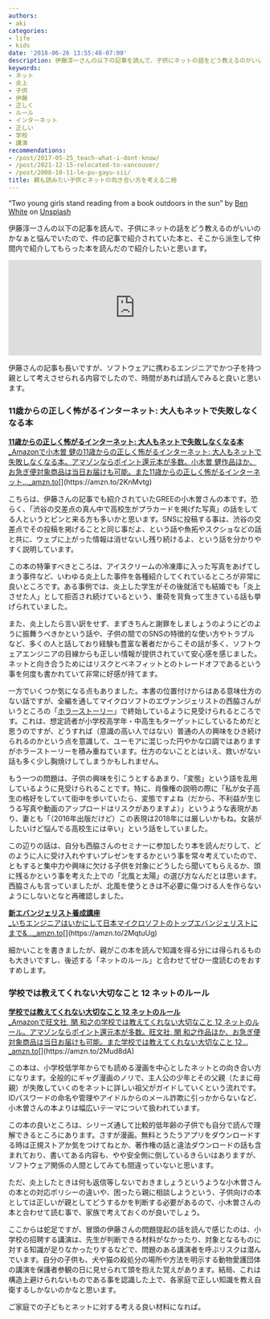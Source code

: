 ```yaml
---
authors:
- aki
categories:
- life
- kids
date: '2018-06-26 13:55:48-07:00'
description: 伊藤淳一さんの以下の記事を読んで、子供にネットの話をどう教えるのがいいのかなぁと悩んでいたので、件の記事で紹介されていた本と、そこから派生して仲間内で紹介してもらった本を読んだので紹介したいと思います。
keywords:
- ネット
- 炎上
- 子供
- 伊藤
- 正しく
- ルール
- インターネット
- 正しい
- 学校
- 講演
recommendations:
- /post/2017-05-25_teach-what-i-dont-know/
- /post/2021-12-15-relocated-to-vancouver/
- /post/2008-10-11-le-pu-gayu-sii/
title: 親も読みたい子供とネットの向き合い方を考える二冊
---
```


“Two young girls stand reading from a book outdoors in the sun” by [Ben White](https://unsplash.com/@benwhitephotography?utm_source=medium&utm_medium=referral) on [Unsplash](https://unsplash.com?utm_source=medium&utm_medium=referral)

伊藤淳一さんの以下の記事を読んで、子供にネットの話をどう教えるのがいいのかなぁと悩んでいたので、件の記事で紹介されていた本と、そこから派生して仲間内で紹介してもらった本を読んだので紹介したいと思います。

<div style="left: 0; width: 100%; height: 190px; position: relative;"><iframe src="https://hatenablog-parts.com/embed?url=https%3A%2F%2Fblog.jnito.com%2Fentry%2F2018%2F06%2F04%2F053705" style="top: 0; left: 0; width: 100%; height: 100%; position: absolute; border: 0;" allowfullscreen scrolling="no"></iframe></div>

伊藤さんの記事も長いですが、ソフトウェアに携わるエンジニアでかつ子を持つ親として考えさせられる内容でしたので、時間があれば読んでみると良いと思います。

### 11歳からの正しく怖がるインターネット: 大人もネットで失敗しなくなる本

[**11歳からの正しく怖がるインターネット: 大人もネットで失敗しなくなる本**  
_Amazonで小木曽 健の11歳からの正しく怖がるインターネット: 大人もネットで失敗しなくなる本。アマゾンならポイント還元本が多数。小木曽 健作品ほか、お急ぎ便対象商品は当日お届けも可能。また11歳からの正しく怖がるインターネット…_amzn.to](https://amzn.to/2KnMvtg "https://amzn.to/2KnMvtg")[](https://amzn.to/2KnMvtg)

こちらは、伊藤さんの記事でも紹介されていたGREEの小木曽さんの本です。恐らく、「渋谷の交差点の真ん中で高校生がプラカードを掲げた写真」の話をしてる人というとピンと来る方も多いかと思います。SNSに投稿する事は、渋谷の交差点でその投稿を掲げることと同じ事だよ、という話や魚拓やスクショなどの話と共に、ウェブに上がった情報は消せないし残り続けるよ、という話を分かりやすく説明しています。

この本の特筆すべきところは、アイスクリームの冷凍庫に入った写真をあげてしまう事件など、いわゆる炎上した事件を各種紹介してくれているところが非常に良いところです。ある事例では、炎上した学生がその後就活でも結婚でも「炎上させた人」として拒否され続けているという、重荷を背負って生きている話も挙げられていました。

また、炎上したら言い訳をせず、まずきちんと謝罪をしましょうのようにどのように振舞うべきかという話や、子供の間でのSNSの特徴的な使い方やトラブルなど、多くの人と話しており経験も豊富な著者だからこその話が多く、ソフトウェアエンジニアの目線からも正しい情報が提供されていて安心感を感じました。ネットと向き合うためにはリスクとベネフィットとのトレードオフであるという事を何度も書かれていて非常に好感が持てます。

一方でいくつか気になる点もありました。本書の位置付けからはある意味仕方のない話ですが、全編を通してマイクロソフトのエヴァンジェリストの西脇さんがいうところの「[ホラーストーリー](http://diamond.jp/articles/-/75761)」で終始しているように見受けられるところです。これは、想定読者が小学校高学年・中高生もターゲットにしているためだと思うのですが、どうすれば（意識の高い人ではない）普通の人の興味をひき続けられるのかという点を意識して、ユーモアに混じった円やかな口調ではありますがホラーストーリーを積み重ねています。仕方のないこととはいえ、救いがない話も多く少し胸焼けしてしまうかもしれません。

もう一つの問題は、子供の興味を引こうとするあまり、「変態」という語を乱用しているように見受けられることです。特に、肖像権の説明の際に「私が女子高生の格好をしていて街中を歩いていたら、変態ですよね（だから、不利益が生じうる写真や動画のアップロードはリスクがありますよ）」というような表現があり、妻とも「（2016年出版だけど）この表現は2018年には厳しいかもね。女装がしたいけど悩んでる高校生には辛い」という話をしていました。

この辺りの話は、自分も西脇さんのセミナーに参加したり本を読んだりして、どのように人に受け入れやすいプレゼンをするかという事を常々考えていたので、ともすると集中力や興味に欠ける子供を対象にどうしたら聞いてもらえるか、頭に残るかという事を考えた上での「北風と太陽」の選び方なんだとは思います。西脇さんも言っていましたが、北風を使うときは不必要に傷つける人を作らないようにしないとなと再確認しました。

[**新エバンジェリスト養成講座**  
_いちエンジニアはいかにして日本マイクロソフトのトップエバンジェリストにまで&..._amzn.to](https://amzn.to/2MqtuUg "https://amzn.to/2MqtuUg")[](https://amzn.to/2MqtuUg)

細かいことを書きましたが、親がこの本を読んで知識を得る分には得られるものも大きいですし、後述する「ネットのルール」と合わせてぜひ一度読むのをおすすめします。

### 学校では教えてくれない大切なこと 12 ネットのルール

[**学校では教えてくれない大切なこと 12 ネットのルール**  
_Amazonで旺文社, 関 和之の学校では教えてくれない大切なこと 12 ネットのルール。アマゾンならポイント還元本が多数。旺文社, 関 和之作品ほか、お急ぎ便対象商品は当日お届けも可能。また学校では教えてくれない大切なこと 12…_amzn.to](https://amzn.to/2Mud8dA "https://amzn.to/2Mud8dA")[](https://amzn.to/2Mud8dA)

この本は、小学校低学年からでも読める漫画を中心としたネットとの向き合い方になります。全般的にギャグ漫画のノリで、主人公の少年とその父親（たまに母親）が失敗していくのをネットに詳しい祖父がガイドしていくという流れです。IDパスワードの命名や管理やアイドルからのメール詐欺に引っかからないなど、小木曽さんの本よりは幅広いテーマについて扱われています。

この本の良いところは、シリーズ通して比較的低年齢の子供でも自分で読んで理解できるところにあります。さすが漫画。無料とうたうアプリをダウンロードする時は正規ストアか気をつけてねとか、著作権の話と違法ダウンロードの話も含まれており、書いてある内容も、やや安全側に倒しているきらいはありますが、ソフトウェア関係の人間としてみても間違っていないと思います。

ただ、炎上したときは何も返信等しないでおきましょうというような小木曽さんの本との対応ポリシーの違いや、困ったら親に相談しようという、子供向けの本としては正しいが親としてどうするかを判断する必要があるので、小木曽さんの本と合わせて読む事で、家族で考えておくのが良いでしょう。

ここからは蛇足ですが、冒頭の伊藤さんの問題提起の話を読んで感じたのは、小学校の招聘する講演は、先生が判断できる材料がなかったり、対象となるものに対する知識が足りなかったりするなどで、問題のある講演者を呼ぶリスクは潜んでいます。自分の子供も、犬や猫の殺処分の場所や方法を明示する動物愛護団体の講演を保護者参観の日に見せられて頭を抱えた覚えがあります。結局、これは構造上避けられないものである事を認識した上で、各家庭で正しい知識を教え自衛するしかないのかなと思います。

ご家庭での子どもとネットに対する考える良い材料になれば。